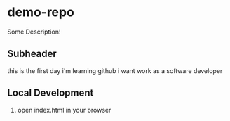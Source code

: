 # demo-repo

Some Description!

## Subheader

this is the first day i'm learning github
i want work as a software developer

## Local Development
1. open index.html in your browser
